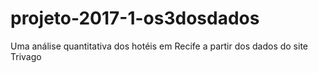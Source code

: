 # projeto-2017-1-os3dosdados

Uma análise quantitativa dos hotéis em Recife a partir dos dados do site Trivago
